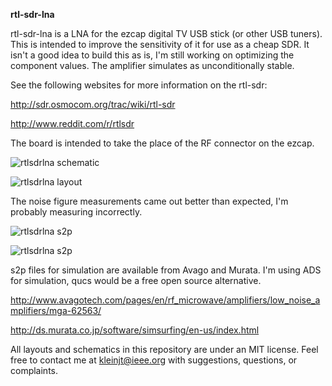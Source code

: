 **rtl-sdr-lna**


rtl-sdr-lna is a LNA for the ezcap digital TV USB stick (or other USB tuners).
This is intended to improve the sensitivity of it for use as a cheap SDR.
It isn't a good idea to build this as is, I'm still working on optimizing the component values.
The amplifier simulates as unconditionally stable.


See the following websites for more information on the rtl-sdr:

http://sdr.osmocom.org/trac/wiki/rtl-sdr

http://www.reddit.com/r/rtlsdr

The board is intended to take the place of the RF connector on the ezcap.  


![rtlsdrlna schematic](http://kl1xf.org/rtlsdr_lna_sch.png)

![rtlsdrlna layout](http://kl1xf.org/rtlsdr_lna_brd.png)

The noise figure measurements came out better than expected, I'm probably measuring incorrectly.

![rtlsdrlna s2p](http://kl1xf.org/rtlsdrlna_nf_gain.png)

![rtlsdrlna s2p](http://kl1xf.org/rtl_sdr_lna_s2p.png)


s2p files for simulation are available from Avago and Murata. I'm using ADS for simulation, qucs would be a free open source alternative.

http://www.avagotech.com/pages/en/rf_microwave/amplifiers/low_noise_amplifiers/mga-62563/

http://ds.murata.co.jp/software/simsurfing/en-us/index.html


All layouts and schematics in this repository are under an MIT license.
Feel free to contact me at kleinjt@ieee.org with suggestions, questions, or complaints.
